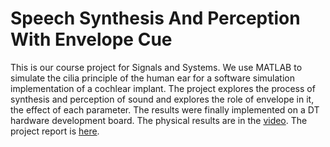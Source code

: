 # Speech Synthesis And Perception With Envelope Cue
This is our course project for Signals and Systems. We use MATLAB to simulate the cilia principle of the human ear for a software simulation implementation of a cochlear implant. The project explores the process of synthesis and perception of sound and explores the role of envelope in it, the effect of each parameter. The results were finally implemented on a DT hardware development board. The physical results are in the [video](https://github.com/Wendy-Ying/Speech-Synthesis-And-Perception-With-Envelope-Cue/blob/main/%E7%A1%AC%E4%BB%B6%E6%95%88%E6%9E%9C%E6%BC%94%E7%A4%BA%E8%A7%86%E9%A2%91.mp4). The project report is [here](https://github.com/Wendy-Ying/Speech-Synthesis-And-Perception-With-Envelope-Cue/blob/main/%E4%BF%A1%E5%8F%B7%E4%B8%8E%E7%B3%BB%E7%BB%9FProject1-Speech%20Synthesis%20And%20Perception%20With%20Envelope%20Cue.pdf).
